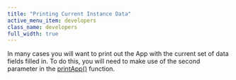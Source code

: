 ```yaml
---
title: "Printing Current Instance Data"
active_menu_item: developers
class_name: developers
full_width: true
---
```



In many cases you will want to print out the App with the current set of data fields filled in. To do this, you will need to make use of the second parameter in the [printApp()](../../../scripting-apis/client-api/app-functions/printapp.htm) function.


